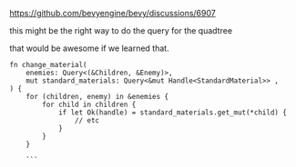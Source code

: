 


https://github.com/bevyengine/bevy/discussions/6907

this might be the right way to do the query for the quadtree

that would be awesome if we learned that.

```
fn change_material(
    enemies: Query<(&Children, &Enemy)>,
    mut standard_materials: Query<&mut Handle<StandardMaterial>> ,
) { 
    for (children, enemy) in &enemies {
        for child in children {
            if let Ok(handle) = standard_materials.get_mut(*child) {
                // etc
            }
        }
    }

    ```